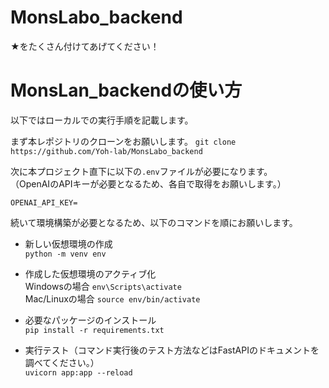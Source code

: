 # MonsLabo_backend
★をたくさん付けてあげてください！

# MonsLan_backendの使い方
以下ではローカルでの実行手順を記載します。

まず本レポジトリのクローンをお願いします。
`git clone https://github.com/Yoh-lab/MonsLabo_backend`

次に本プロジェクト直下に以下の`.env`ファイルが必要になります。<br>
（OpenAIのAPIキーが必要となるため、各自で取得をお願いします。）
```
OPENAI_API_KEY=
```

続いて環境構築が必要となるため、以下のコマンドを順にお願いします。

- 新しい仮想環境の作成<br>
`python -m venv env`

- 作成した仮想環境のアクティブ化<br>
Windowsの場合 `env\Scripts\activate`<br>
Mac/Linuxの場合 `source env/bin/activate`

- 必要なパッケージのインストール<br>
`pip install -r requirements.txt`

- 実行テスト（コマンド実行後のテスト方法などはFastAPIのドキュメントを調べてください。）<br>
`uvicorn app:app --reload`

